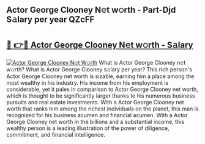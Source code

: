 ## Actor George Clooney N𝚎t w𝚘rth - Part-Djd S𝚊lary per year QZcFF

# <h2><a href="http://gc2cpl.nevu.top/?p=Actor+George+Clooney">🔗 👉🔴 Actor George Clooney N𝚎t w𝚘rth - S𝚊lary</a></h2>

[![Actor George Clooney N𝚎t W𝚘rth](https://i.imgur.com/Oavwk0R.jpeg)](http://gc2cpl.nevu.top/?p=Actor+George+Clooney)
What is Actor George Clooney n𝚎t w𝚘rth? What is Actor George Clooney s𝚊lary per year?
This rich person's Actor George Clooney net worth is sizable, earning him a place among the most wealthy in his industry. His income from his employment is considerable, yet it pales in comparison to Actor George Clooney net worth, which is thought to be significantly larger thanks to his numerous business pursuits and real estate investments. With a Actor George Clooney net worth that ranks him among the richest individuals on the planet, this man is recognized for his business acumen and financial acumen. With a Actor George Clooney net worth in the billions and a substantial income, this wealthy person is a leading illustration of the power of diligence, commitment, and financial intelligence.
